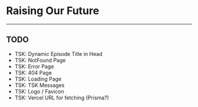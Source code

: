 # Raising Our Future

---

## TODO

-   TSK: Dynamic Episode Title in Head
-   TSK: NotFound Page
-   TSK: Error Page
-   TSK: 404 Page
-   TSK: Loading Page
-   TSK: TSK Messages
-   TSK: Logo / Favicon
-   TSK: Vercel URL for fetching (Prisma?)
